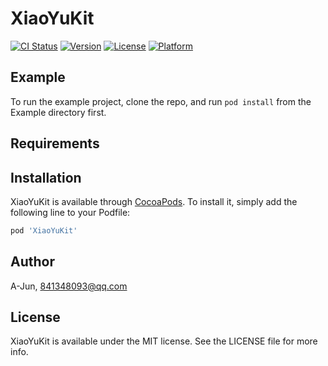# XiaoYuKit

[![CI Status](https://img.shields.io/travis/A-Jun/XiaoYuKit.svg?style=flat)](https://travis-ci.org/A-Jun/XiaoYuKit)
[![Version](https://img.shields.io/cocoapods/v/XiaoYuKit.svg?style=flat)](https://cocoapods.org/pods/XiaoYuKit)
[![License](https://img.shields.io/cocoapods/l/XiaoYuKit.svg?style=flat)](https://cocoapods.org/pods/XiaoYuKit)
[![Platform](https://img.shields.io/cocoapods/p/XiaoYuKit.svg?style=flat)](https://cocoapods.org/pods/XiaoYuKit)

## Example

To run the example project, clone the repo, and run `pod install` from the Example directory first.

## Requirements

## Installation

XiaoYuKit is available through [CocoaPods](https://cocoapods.org). To install
it, simply add the following line to your Podfile:

```ruby
pod 'XiaoYuKit'
```

## Author

A-Jun, 841348093@qq.com

## License

XiaoYuKit is available under the MIT license. See the LICENSE file for more info.
